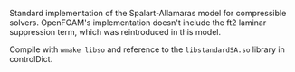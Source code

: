 Standard implementation of the Spalart-Allamaras model for compressible solvers.
OpenFOAM's implementation doesn't include the ft2 laminar suppression term,
which was reintroduced in this model.

Compile with `wmake libso` and reference to the `libstandardSA.so` library in
controlDict.
